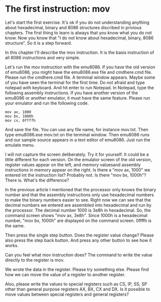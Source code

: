 # The first instruction: mov

Let's start the first exercise. It's ok if you do not understanding anything about hexadecimal, binary and 8086 structures discribed in privious chapters. The first thing to learn is always that you know what you do not know. Now you know that "I do not know about hexadecimal, binary, 8086 structure". So it is a step forward.

In this chapter I'll describe the mov instruction. It is the basis instruction of all 8086 instructions and very simple.

Let's run the mov instruction with the emu8086. If you have the old version of emu8086, you might have the emu8086.exe file and cmdhere.cmd file. Please run the cmdhere.cmd file. A terminal window appears. Maybe some of you have seen the terminal for the first time. Do not afraid and type notepad with keyboard. And hit enter to run Notepad. In Notepad, type the following assembly instructions.
If you have another version of the emu8086 or another emulator, it must have the same feature. Please run your emulator and run the following code.

```
mov ax, 1000
mov bx, 1000h
mov cx, 0ffffh
```

And save the file. You can use any file name, for instance mov.txt. Then type emu8086.exe mov.txt on the terminal window. Then emu8086 runs and our sample source appears in a text editor of emu8086. Just run the emulate menu.

I will not capture the screen deliberately. Try it for yourself. It could be a little different for each version. On the emulator screen of the old version, register values ​​appear on the left, and memory values ​​and assembly instructions in memory appear on the right. Is there a "mov ax, 1000" we entered int the instruction list? Probably not. Is there "mov bx, 1000h"? There is. What's the difference?

In the previous article I mentioned that the processor only knows the binary number and that the assembly instructions only use hexadecimal numbers to make the binary numbers easier to see. Right now we can see that the decimal numbers we entered are assembled into hexadecimal and run by the processor. The decimal number 1000 is 3e8h in hexadecimal. So, the command screen shows "mov ax, 3e8h". Since 1000h is a hexadecimal number, "mov bx, 1000h" are displayed on the command screen. 0ffffh is the same.

Then press the single step button. Does the register value change? Please also press the step back button. And press any other button to see how it works.

Can you feel what mov instruction does? The command to write the value directly to the register is mov.

We wrote the data in the register. Please try something else. Please find how we can move the value of a register to another register.

Also, please write the values ​​to special registers such as CS, IP, SS, SP other than general purpose registers AX, BX, CX and DX. Is it possible to move values ​​between special registers and general registers?

